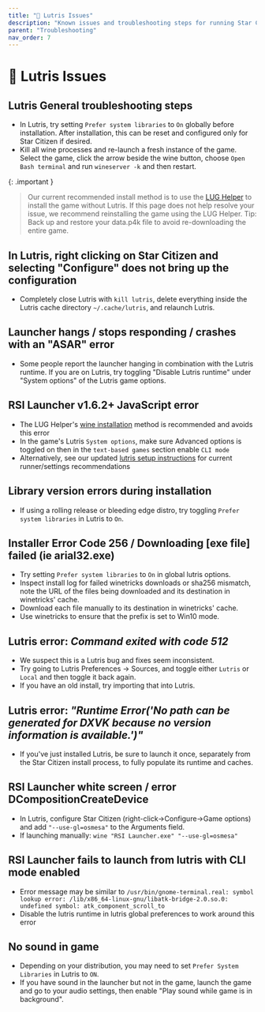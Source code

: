 ```yaml
---
title: "🦦 Lutris Issues"
description: "Known issues and troubleshooting steps for running Star Citizen on Linux within the third party Lutris launcher"
parent: "Troubleshooting"
nav_order: 7
---
```


# 🦦 Lutris Issues

## Lutris General troubleshooting steps
- In Lutris, try setting `Prefer system libraries` to `On` globally before installation. After installation, this can be reset and configured only for Star Citizen if desired.
- Kill all wine processes and re-launch a fresh instance of the game. Select the game, click the arrow beside the wine button, choose `Open Bash terminal` and run `wineserver -k` and then restart.

{: .important }
> Our current recommended install method is to use the [LUG Helper](/Quick-Start-Guide#installation-steps) to install the game without Lutris. If this page does not help resolve your issue, we recommend reinstalling the game using the LUG Helper. Tip: Back up and restore your data.p4k file to avoid re-downloading the entire game.

## In Lutris, right clicking on Star Citizen and selecting "Configure" does not bring up the configuration
- Completely close Lutris with `kill lutris`, delete everything inside the Lutris cache directory `~/.cache/lutris`, and relaunch Lutris.


## Launcher hangs / stops responding / crashes with an "ASAR" error
- Some people report the launcher hanging in combination with the Lutris runtime. If you are on Lutris, try toggling "Disable Lutris runtime" under "System options" of the Lutris game options.


## RSI Launcher v1.6.2+ JavaScript error
- The LUG Helper's [wine installation](/Quick-Start-Guide#installation-steps) method is recommended and avoids this error
- In the game's Lutris `System options`, make sure Advanced options is toggled on then in the `text-based games` section enable `CLI mode`
- Alternatively, see our updated [lutris setup instructions](/Alternative-Installations#lutris) for current runner/settings recommendations


## Library version errors during installation
- If using a rolling release or bleeding edge distro, try toggling `Prefer system libraries` in Lutris to `On`.


## Installer Error Code 256 / Downloading [exe file] failed (ie arial32.exe)
- Try setting `Prefer system libraries` to `On` in global lutris options.
- Inspect install log for failed winetricks downloads or sha256 mismatch, note the URL of the files being downloaded and its destination in winetricks' cache.
- Download each file manually to its destination in winetricks' cache.
- Use winetricks to ensure that the prefix is set to Win10 mode.


## Lutris error: *Command exited with code 512*
- We suspect this is a Lutris bug and fixes seem inconsistent.
- Try going to Lutris Preferences -> Sources, and toggle either `Lutris` or `Local` and then toggle it back again.
- If you have an old install, try importing that into Lutris.


## Lutris error: *"Runtime Error('No path can be generated for DXVK because no version information is available.')"*
- If you've just installed Lutris, be sure to launch it once, separately from the Star Citizen install process, to fully populate its runtime and caches.


## RSI Launcher white screen / error DCompositionCreateDevice
- In Lutris, configure Star Citizen (right-click->Configure->Game options) and add `"--use-gl=osmesa"` to the Arguments field.
- If launching manually: `wine "RSI Launcher.exe" "--use-gl=osmesa"`


## RSI Launcher fails to launch from lutris with CLI mode enabled
- Error message may be similar to `/usr/bin/gnome-terminal.real: symbol lookup error: /lib/x86_64-linux-gnu/libatk-bridge-2.0.so.0: undefined symbol: atk_component_scroll_to`
- Disable the lutris runtime in lutris global preferences to work around this error


## No sound in game
- Depending on your distribution, you may need to set `Prefer System Libraries` in Lutris to `ON`.
- If you have sound in the launcher but not in the game, launch the game and go to your audio settings, then enable "Play sound while game is in background".

